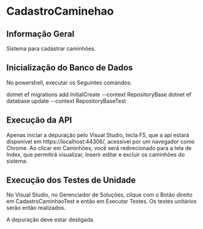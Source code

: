 # CadastroCaminehao

## Informação Geral

Sistema para cadastrar caminhões.

## Inicialização do Banco de Dados
No powershell, executar os Seguintes comandos:

dotnet ef migrations add InitialCreate --context RepositoryBase
dotnet ef database update --context RepositoryBaseTest

## Execução da API

Apenas iniciar a depuração pelo Visual Studio, tecla F5, que a api estará disponível em https://localhost:44306/, acessível por um navegador como Chrome.
Ao clicar em Caminhões, você será redirecionado para a tela de Index, que permitirá visualizar, inserir editar e excluir os caminhões do sistema.

## Execução dos Testes de Unidade

No Visual Studio, no Gerenciador de Soluções, clique com o Botão direito em CadastroCaminhaoTest e então em Executar Testes. Os testes unitários serão então realizados.

A depuração deve estar desligada. 